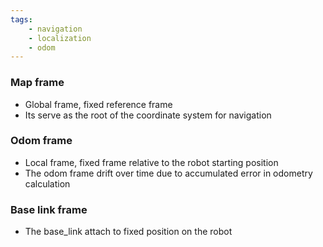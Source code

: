 ```yaml
---
tags:
    - navigation
    - localization
    - odom
---
```



### Map frame
- Global frame, fixed reference frame 
- Its serve as the root of the coordinate system for navigation

### Odom frame
- Local frame, fixed frame relative to the robot starting position
- The odom frame drift over time due to accumulated error in odometry calculation

### Base link frame
- The base_link attach to fixed position on the robot